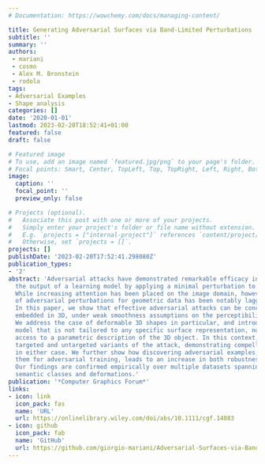 ```yaml
---
# Documentation: https://wowchemy.com/docs/managing-content/

title: Generating Adversarial Surfaces via Band-Limited Perturbations
subtitle: ''
summary: ''
authors:
 - mariani
 - cosmo
 - Alex M. Bronstein
 - rodola
tags:
- Adversarial Examples
- Shape analysis
categories: []
date: '2020-01-01'
lastmod: 2023-02-20T18:52:41+01:00
featured: false
draft: false

# Featured image
# To use, add an image named `featured.jpg/png` to your page's folder.
# Focal points: Smart, Center, TopLeft, Top, TopRight, Left, Right, BottomLeft, Bottom, BottomRight.
image:
  caption: ''
  focal_point: ''
  preview_only: false

# Projects (optional).
#   Associate this post with one or more of your projects.
#   Simply enter your project's folder or file name without extension.
#   E.g. `projects = ["internal-project"]` references `content/project/deep-learning/index.md`.
#   Otherwise, set `projects = []`.
projects: []
publishDate: '2023-02-20T17:52:41.298080Z'
publication_types:
- '2'
abstract: 'Adversarial attacks have demonstrated remarkable efficacy in altering
  the output of a learning model by applying a minimal perturbation to the input data.
  While increasing attention has been placed on the image domain, however, the study
  of adversarial perturbations for geometric data has been notably lagging behind.
  In this paper, we show that effective adversarial attacks can be concocted for surfaces
  embedded in 3D, under weak smoothness assumptions on the perceptibility of the attack.
  We address the case of deformable 3D shapes in particular, and introduce a general
  model that is not tailored to any specific surface representation, nor does it assume
  access to a parametric description of the 3D object. In this context, we consider
  targeted and untargeted variants of the attack, demonstrating compelling results
  in either case. We further show how discovering adversarial examples, and then using
  them for adversarial training, leads to an increase in both robustness and accuracy.
  Our findings are confirmed empirically over multiple datasets spanning different
  semantic classes and deformations.'
publication: '*Computer Graphics Forum*'
links:
- icon: link
  icon_pack: fas
  name: 'URL'
  url: https://onlinelibrary.wiley.com/doi/abs/10.1111/cgf.14083
- icon: github
  icon_pack: fab
  name: 'GitHub'
  url: https://github.com/giorgio-mariani/Adversarial-Surfaces-via-Band-Limited-Perturbations
---
```


